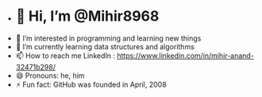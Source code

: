 - <h1>👋 Hi, I’m @Mihir8968
- 👀 I’m interested in programming and learning new things
- 🌱 I’m currently learning data structures and algorithms
- 📫 How to reach me LinkedIn : https://www.linkedin.com/in/mihir-anand-32471b298/
- 😄 Pronouns: he, him
- ⚡ Fun fact: GitHub was founded in April, 2008

<!---
Mihir8968/Mihir8968 is a ✨ special ✨ repository because its `README.md` (this file) appears on your GitHub profile.
You can click the Preview link to take a look at your changes.
--->
